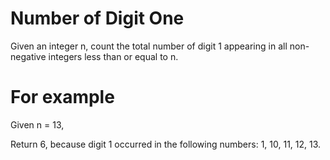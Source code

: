 # Number of Digit One 
Given an integer n, count the total number of digit 1 appearing in all non-negative integers less than or equal to n.

# For example
Given n = 13,

Return 6, because digit 1 occurred in the following numbers: 1, 10, 11, 12, 13.

